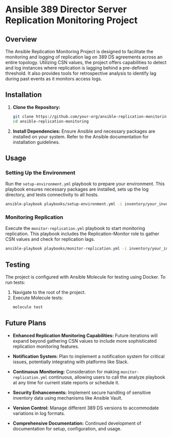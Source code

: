 # Ansible 389 Director Server Replication Monitoring Project

## Overview

The Ansible Replication Monitoring Project is designed to facilitate the monitoring and logging of replication lag on 389 DS agreements across an entire topology. Utilizing CSN values, the project offers capabilities to detect and log instances where replication is lagging behind a pre-defined threshold. It also provides tools for retrospective analysis to identify lag during past events as it monitors access logs.

## Installation

1. **Clone the Repository:**
   ```bash
   git clone https://github.com/your-org/ansible-replication-monitoring.git
   cd ansible-replication-monitoring
   ```

2. **Install Dependencies:**
   Ensure Ansible and necessary packages are installed on your system. Refer to the Ansible documentation for installation guidelines.

## Usage

### Setting Up the Environment

Run the `setup-environment.yml` playbook to prepare your environment. This playbook ensures necessary packages are installed, sets up the log directory, and tests connectivity to all hosts.

```bash
ansible-playbook playbooks/setup-environment.yml -i inventory/your_inventory.yml
```

### Monitoring Replication

Execute the `monitor-replication.yml` playbook to start monitoring replication. This playbook includes the Replication-Monitor role to gather CSN values and check for replication lags.

```bash
ansible-playbook playbooks/monitor-replication.yml -i inventory/your_inventory.yml
```

## Testing

The project is configured with Ansible Molecule for testing using Docker. To run tests:

1. Navigate to the root of the project.
2. Execute Molecule tests:
   ```bash
   molecule test
   ```

## Future Plans

- **Enhanced Replication Monitoring Capabilities:**
  Future iterations will expand beyond gathering CSN values to include more sophisticated replication monitoring features.

- **Notification System:**
  Plan to implement a notification system for critical issues, potentially integrating with platforms like Slack.

- **Continuous Monitoring:**
  Consideration for making `monitor-replication.yml` continuous, allowing users to call the analyze playbook at any time for current state reports or schedule it.

- **Security Enhancements:**
  Implement secure handling of sensitive inventory data using mechanisms like Ansible Vault.

- **Version Control:**
  Manage different 389 DS versions to accommodate variations in log formats.

- **Comprehensive Documentation:**
  Continued development of documentation for setup, configuration, and usage.
